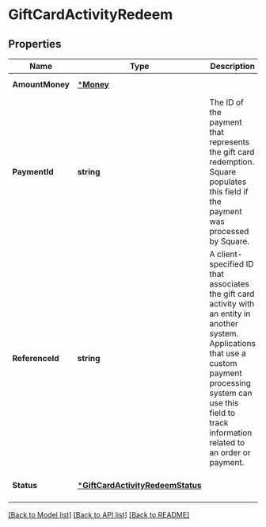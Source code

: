 # GiftCardActivityRedeem

## Properties
Name | Type | Description | Notes
------------ | ------------- | ------------- | -------------
**AmountMoney** | [***Money**](Money.md) |  | [default to null]
**PaymentId** | **string** | The ID of the payment that represents the gift card redemption. Square populates this field  if the payment was processed by Square. | [optional] [default to null]
**ReferenceId** | **string** | A client-specified ID that associates the gift card activity with an entity in another system.   Applications that use a custom payment processing system can use this field to track information related to an order or payment. | [optional] [default to null]
**Status** | [***GiftCardActivityRedeemStatus**](GiftCardActivityRedeemStatus.md) |  | [optional] [default to null]

[[Back to Model list]](../README.md#documentation-for-models) [[Back to API list]](../README.md#documentation-for-api-endpoints) [[Back to README]](../README.md)

